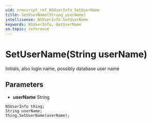 ```yaml
---
uid: crmscript_ref_NSUserInfo_SetUserName
title: SetUserName(String userName)
intellisense: NSUserInfo.SetUserName
keywords: NSUserInfo, GetUserName
so.topic: reference
---
```


# SetUserName(String userName)

Initials, also login name, possibly database user name

## Parameters

* **userName** String

```crmscript
NSUserInfo thing;
String userName;
thing.SetUserName(userName);
```

